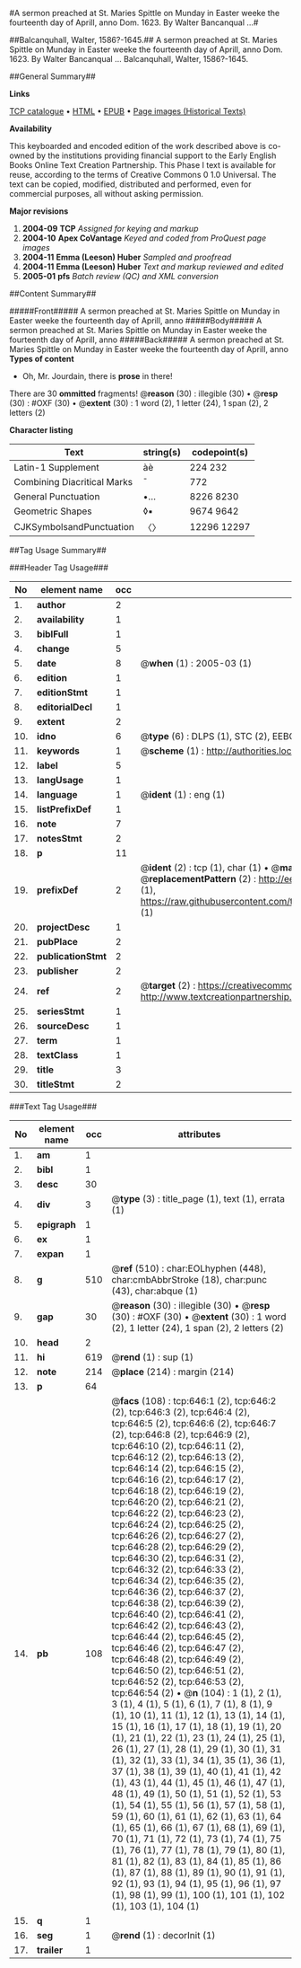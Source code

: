 #A sermon preached at St. Maries Spittle on Munday in Easter weeke the fourteenth day of Aprill, anno Dom. 1623. By Walter Bancanqual ...#

##Balcanquhall, Walter, 1586?-1645.##
A sermon preached at St. Maries Spittle on Munday in Easter weeke the fourteenth day of Aprill, anno Dom. 1623. By Walter Bancanqual ...
Balcanquhall, Walter, 1586?-1645.

##General Summary##

**Links**

[TCP catalogue](http://www.ota.ox.ac.uk/tcp/)  • 
[HTML](http://tei.it.ox.ac.uk/tcp/Texts-HTML/free/A02/A02266.html)  • 
[EPUB](http://tei.it.ox.ac.uk/tcp/Texts-EPUB/free/A02/A02266.epub) • 
[Page images (Historical Texts)](https://data.historicaltexts.jisc.ac.uk/view?pubId=eebo-99836378e&pageId=eebo-99836378e-646-1)

**Availability**

This keyboarded and encoded edition of the
	       work described above is co-owned by the institutions
	       providing financial support to the Early English Books
	       Online Text Creation Partnership. This Phase I text is
	       available for reuse, according to the terms of Creative
	       Commons 0 1.0 Universal. The text can be copied,
	       modified, distributed and performed, even for
	       commercial purposes, all without asking permission.

**Major revisions**

1. __2004-09__ __TCP__ *Assigned for keying and markup*
1. __2004-10__ __Apex CoVantage__ *Keyed and coded from ProQuest page images*
1. __2004-11__ __Emma (Leeson) Huber__ *Sampled and proofread*
1. __2004-11__ __Emma (Leeson) Huber__ *Text and markup reviewed and edited*
1. __2005-01__ __pfs__ *Batch review (QC) and XML conversion*

##Content Summary##

#####Front#####
A sermon preached at St. Maries Spittle on Munday in Easter weeke the fourteenth day of Aprill, anno
#####Body#####
A sermon preached at St. Maries Spittle on Munday in Easter weeke the fourteenth day of Aprill, anno
#####Back#####
A sermon preached at St. Maries Spittle on Munday in Easter weeke the fourteenth day of Aprill, anno
**Types of content**

  * Oh, Mr. Jourdain, there is **prose** in there!

There are 30 **ommitted** fragments! 
 @__reason__ (30) : illegible (30)  •  @__resp__ (30) : #OXF (30)  •  @__extent__ (30) : 1 word (2), 1 letter (24), 1 span (2), 2 letters (2)

**Character listing**


|Text|string(s)|codepoint(s)|
|---|---|---|
|Latin-1 Supplement|àè|224 232|
|Combining             Diacritical Marks|̄|772|
|General Punctuation|•…|8226 8230|
|Geometric Shapes|◊▪|9674 9642|
|CJKSymbolsandPunctuation|〈〉|12296 12297|

##Tag Usage Summary##

###Header Tag Usage###

|No|element name|occ|attributes|
|---|---|---|---|
|1.|__author__|2||
|2.|__availability__|1||
|3.|__biblFull__|1||
|4.|__change__|5||
|5.|__date__|8| @__when__ (1) : 2005-03 (1)|
|6.|__edition__|1||
|7.|__editionStmt__|1||
|8.|__editorialDecl__|1||
|9.|__extent__|2||
|10.|__idno__|6| @__type__ (6) : DLPS (1), STC (2), EEBO-CITATION (1), PROQUEST (1), VID (1)|
|11.|__keywords__|1| @__scheme__ (1) : http://authorities.loc.gov/ (1)|
|12.|__label__|5||
|13.|__langUsage__|1||
|14.|__language__|1| @__ident__ (1) : eng (1)|
|15.|__listPrefixDef__|1||
|16.|__note__|7||
|17.|__notesStmt__|2||
|18.|__p__|11||
|19.|__prefixDef__|2| @__ident__ (2) : tcp (1), char (1)  •  @__matchPattern__ (2) : ([0-9\-]+):([0-9IVX]+) (1), (.+) (1)  •  @__replacementPattern__ (2) : http://eebo.chadwyck.com/downloadtiff?vid=$1&page=$2 (1), https://raw.githubusercontent.com/textcreationpartnership/Texts/master/tcpchars.xml#$1 (1)|
|20.|__projectDesc__|1||
|21.|__pubPlace__|2||
|22.|__publicationStmt__|2||
|23.|__publisher__|2||
|24.|__ref__|2| @__target__ (2) : https://creativecommons.org/publicdomain/zero/1.0/ (1), http://www.textcreationpartnership.org/docs/. (1)|
|25.|__seriesStmt__|1||
|26.|__sourceDesc__|1||
|27.|__term__|1||
|28.|__textClass__|1||
|29.|__title__|3||
|30.|__titleStmt__|2||


###Text Tag Usage###

|No|element name|occ|attributes|
|---|---|---|---|
|1.|__am__|1||
|2.|__bibl__|1||
|3.|__desc__|30||
|4.|__div__|3| @__type__ (3) : title_page (1), text (1), errata (1)|
|5.|__epigraph__|1||
|6.|__ex__|1||
|7.|__expan__|1||
|8.|__g__|510| @__ref__ (510) : char:EOLhyphen (448), char:cmbAbbrStroke (18), char:punc (43), char:abque (1)|
|9.|__gap__|30| @__reason__ (30) : illegible (30)  •  @__resp__ (30) : #OXF (30)  •  @__extent__ (30) : 1 word (2), 1 letter (24), 1 span (2), 2 letters (2)|
|10.|__head__|2||
|11.|__hi__|619| @__rend__ (1) : sup (1)|
|12.|__note__|214| @__place__ (214) : margin (214)|
|13.|__p__|64||
|14.|__pb__|108| @__facs__ (108) : tcp:646:1 (2), tcp:646:2 (2), tcp:646:3 (2), tcp:646:4 (2), tcp:646:5 (2), tcp:646:6 (2), tcp:646:7 (2), tcp:646:8 (2), tcp:646:9 (2), tcp:646:10 (2), tcp:646:11 (2), tcp:646:12 (2), tcp:646:13 (2), tcp:646:14 (2), tcp:646:15 (2), tcp:646:16 (2), tcp:646:17 (2), tcp:646:18 (2), tcp:646:19 (2), tcp:646:20 (2), tcp:646:21 (2), tcp:646:22 (2), tcp:646:23 (2), tcp:646:24 (2), tcp:646:25 (2), tcp:646:26 (2), tcp:646:27 (2), tcp:646:28 (2), tcp:646:29 (2), tcp:646:30 (2), tcp:646:31 (2), tcp:646:32 (2), tcp:646:33 (2), tcp:646:34 (2), tcp:646:35 (2), tcp:646:36 (2), tcp:646:37 (2), tcp:646:38 (2), tcp:646:39 (2), tcp:646:40 (2), tcp:646:41 (2), tcp:646:42 (2), tcp:646:43 (2), tcp:646:44 (2), tcp:646:45 (2), tcp:646:46 (2), tcp:646:47 (2), tcp:646:48 (2), tcp:646:49 (2), tcp:646:50 (2), tcp:646:51 (2), tcp:646:52 (2), tcp:646:53 (2), tcp:646:54 (2)  •  @__n__ (104) : 1 (1), 2 (1), 3 (1), 4 (1), 5 (1), 6 (1), 7 (1), 8 (1), 9 (1), 10 (1), 11 (1), 12 (1), 13 (1), 14 (1), 15 (1), 16 (1), 17 (1), 18 (1), 19 (1), 20 (1), 21 (1), 22 (1), 23 (1), 24 (1), 25 (1), 26 (1), 27 (1), 28 (1), 29 (1), 30 (1), 31 (1), 32 (1), 33 (1), 34 (1), 35 (1), 36 (1), 37 (1), 38 (1), 39 (1), 40 (1), 41 (1), 42 (1), 43 (1), 44 (1), 45 (1), 46 (1), 47 (1), 48 (1), 49 (1), 50 (1), 51 (1), 52 (1), 53 (1), 54 (1), 55 (1), 56 (1), 57 (1), 58 (1), 59 (1), 60 (1), 61 (1), 62 (1), 63 (1), 64 (1), 65 (1), 66 (1), 67 (1), 68 (1), 69 (1), 70 (1), 71 (1), 72 (1), 73 (1), 74 (1), 75 (1), 76 (1), 77 (1), 78 (1), 79 (1), 80 (1), 81 (1), 82 (1), 83 (1), 84 (1), 85 (1), 86 (1), 87 (1), 88 (1), 89 (1), 90 (1), 91 (1), 92 (1), 93 (1), 94 (1), 95 (1), 96 (1), 97 (1), 98 (1), 99 (1), 100 (1), 101 (1), 102 (1), 103 (1), 104 (1)|
|15.|__q__|1||
|16.|__seg__|1| @__rend__ (1) : decorInit (1)|
|17.|__trailer__|1||
